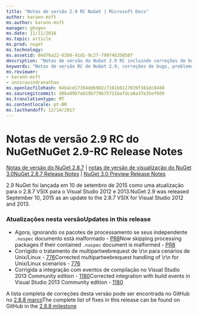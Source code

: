 ```yaml
---
title: "Notas de versão 2.9 RC NuGet | Microsoft Docs"
author: karann-msft
ms.author: karann-msft
manager: ghogen
ms.date: 11/11/2016
ms.topic: article
ms.prod: nuget
ms.technology: 
ms.assetid: 04d76a22-63b0-41d1-9c27-799f4b35058f
description: "Notas de versão do NuGet 2.9 RC incluindo correções de bugs, problemas conhecidos, recursos adicionados e DCRs."
keywords: "Notas de versão RC do NuGet 2.9, correções de bugs, problemas conhecidos, adicionaram recursos, DCRs"
ms.reviewer:
- karann-msft
- unniravindranathan
ms.openlocfilehash: 64b4cd17394ddb902c7101b9117039f381dc8488
ms.sourcegitcommit: d0ba99bfe019b779b75731bafdca8a37e35ef0d9
ms.translationtype: MT
ms.contentlocale: pt-BR
ms.lasthandoff: 12/14/2017
---
```

# <a name="nuget-29-rc-release-notes"></a><span data-ttu-id="397a2-104">Notas de versão 2.9 RC do NuGet</span><span class="sxs-lookup"><span data-stu-id="397a2-104">NuGet 2.9-RC Release Notes</span></span>

<span data-ttu-id="397a2-105">[Notas de versão do NuGet 2.8.7](../release-notes/nuget-2.8.7.md) | [notas de versão de visualização do NuGet 3.0](../release-notes/nuget-3.0-preview.md)</span><span class="sxs-lookup"><span data-stu-id="397a2-105">[NuGet 2.8.7 Release Notes](../release-notes/nuget-2.8.7.md) | [NuGet 3.0 Preview Release Notes](../release-notes/nuget-3.0-preview.md)</span></span>

<span data-ttu-id="397a2-106">2.9 NuGet foi lançada em 10 de setembro de 2015 como uma atualização para o 2.8.7 VSIX para o Visual Studio 2012 e 2013.</span><span class="sxs-lookup"><span data-stu-id="397a2-106">NuGet 2.9 was released September 10, 2015 as an update to the 2.8.7 VSIX for Visual Studio 2012 and 2013.</span></span>

### <a name="updates-in-this-release"></a><span data-ttu-id="397a2-107">Atualizações nesta versão</span><span class="sxs-lookup"><span data-stu-id="397a2-107">Updates in this release</span></span>

* <span data-ttu-id="397a2-108">Agora, ignorando os pacotes de processamento se seus independente `.nuspec` documento está malformado - [PR8](https://github.com/NuGet/NuGet2/pull/8)</span><span class="sxs-lookup"><span data-stu-id="397a2-108">Now skipping processing packages if their contained `.nuspec` document is malformed - [PR8](https://github.com/NuGet/NuGet2/pull/8)</span></span>
* <span data-ttu-id="397a2-109">Corrigido o tratamento de multipartwebrequest de \r\n para cenários de Unix/Linux - [776](https://github.com/NuGet/Home/issues/776)</span><span class="sxs-lookup"><span data-stu-id="397a2-109">Corrected multipartwebrequest handling of \r\n for Unix/Linux scenarios - [776](https://github.com/NuGet/Home/issues/776)</span></span>
* <span data-ttu-id="397a2-110">Corrigida a integração com eventos de compilação no Visual Studio 2013 Community edition - [1180](https://github.com/NuGet/Home/issues/1180)</span><span class="sxs-lookup"><span data-stu-id="397a2-110">Corrected integration with build events in Visual Studio 2013 Community edition - [1180](https://github.com/NuGet/Home/issues/1180)</span></span>


<span data-ttu-id="397a2-111">A lista completa de correções desta versão pode ser encontrada no GitHub no [2.8.8 marco](https://github.com/NuGet/Home/issues?q=milestone%3A2.8.8+is%3Aclosed)</span><span class="sxs-lookup"><span data-stu-id="397a2-111">The complete list of fixes in this release can be found on GitHub in the [2.8.8 milestone](https://github.com/NuGet/Home/issues?q=milestone%3A2.8.8+is%3Aclosed)</span></span>
